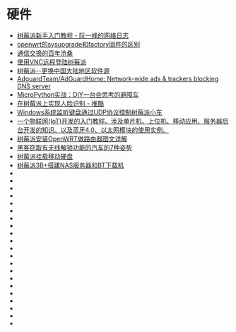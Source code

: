 # 硬件

*   [树莓派新手入门教程 - 阮一峰的网络日志](http://www.ruanyifeng.com/blog/2017/06/raspberry-pi-tutorial.html)
*   [openwrt的sysupgrade和factory固件的区别](https://www.cnblogs.com/simonid/p/6368111.html)
*   [通信交换的百年沧桑](https://mp.weixin.qq.com/s/4vGVg1_LP8HQJbC5fMthBw)
*   [使用VNC远程登陆树莓派](https://blog.csdn.net/u012952807/article/details/70225700)
*   [树莓派--更换中国大陆地区软件源](https://www.cnblogs.com/no-5/archive/2018/03/26/8652025.html)
*   [AdguardTeam/AdGuardHome: Network-wide ads & trackers blocking DNS server](https://github.com/AdguardTeam/AdGuardHome)
*   [MicroPython实战：DIY一台会思考的避障车](http://www.freebuf.com/geek/175732.html?utm_source=tuicool&utm_medium=referral)
*   [在树莓派上实现人脸识别 - 推酷](https://www.leiphone.com/news/201808/iMD2uYhqzQeN1tCZ.html?utm_source=tuicool&utm_medium=referral)
*   [Windows系统监听键盘通过UDP协议控制树莓派小车](http://www.freebuf.com/geek/178552.html?utm_source=tuicool&utm_medium=referral)
*   [一个物联网(IoT)开发的入门教程。涉及单片机、上位机、移动应用、服务器后台开发的知识。以及蓝牙4.0、以太网模块的使用实例。](https://github.com/nladuo/IoT-Firstep)
*   [树莓派安装OpenWRT做路由器图文详解](http://shumeipai.nxez.com/2016/06/26/raspberry-pi-install-openwrt-routers-do-detailed-graphics.html)
*   [黑客窃取有无线解锁功能的汽车的7种姿势](https://mp.weixin.qq.com/s?__biz=MjM5NjA0NjgyMA==&mid=2651071887&idx=3&sn=0d08739971cff25350cb10c503cb223c&chksm=bd1fb7048a683e127da416d9574d66a57167cdea0ccfa0a513fd7ae24ae8cc869ef254a1d025&mpshare=1&scene=23&srcid=1030ZJEoCOrDrA2IFIk5bo9z#rd)
*   [树莓派挂载移动硬盘](https://www.cnblogs.com/itlqs/p/6812448.html)
*   [树莓派3B+搭建NAS服务器和BT下载机](https://www.imwxz.com/guide/107.html)
*   []()
*   []()
*   []()
*   []()
*   []()
*   []()
*   []()
*   []()
*   []()
*   []()
*   []()
*   []()
*   []()
*   []()
*   []()
*   []()
*   []()
*   []()
*   []()
*   []()
*   []()